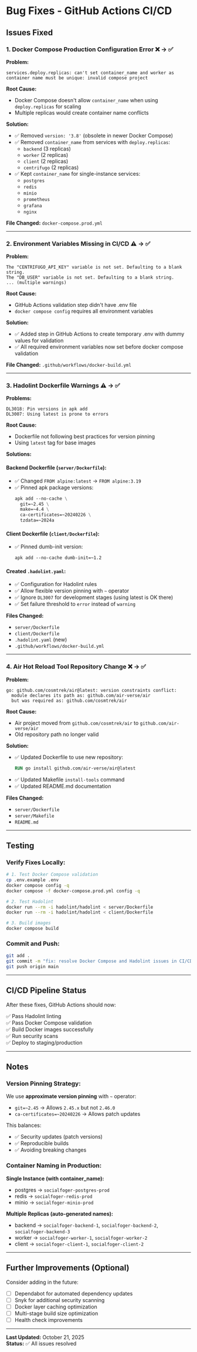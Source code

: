 # Bug Fixes - GitHub Actions CI/CD

## Issues Fixed

### 1. Docker Compose Production Configuration Error ❌ → ✅

**Problem:**

```
services.deploy.replicas: can't set container_name and worker as container name must be unique: invalid compose project
```

**Root Cause:**

- Docker Compose doesn't allow `container_name` when using `deploy.replicas` for scaling
- Multiple replicas would create container name conflicts

**Solution:**

- ✅ Removed `version: '3.8'` (obsolete in newer Docker Compose)
- ✅ Removed `container_name` from services with `deploy.replicas`:
  - `backend` (3 replicas)
  - `worker` (2 replicas)
  - `client` (2 replicas)
  - `centrifugo` (2 replicas)
- ✅ Kept `container_name` for single-instance services:
  - `postgres`
  - `redis`
  - `minio`
  - `prometheus`
  - `grafana`
  - `nginx`

**File Changed:** `docker-compose.prod.yml`

---

### 2. Environment Variables Missing in CI/CD ⚠️ → ✅

**Problem:**

```
The "CENTRIFUGO_API_KEY" variable is not set. Defaulting to a blank string.
The "DB_USER" variable is not set. Defaulting to a blank string.
... (multiple warnings)
```

**Root Cause:**

- GitHub Actions validation step didn't have .env file
- `docker compose config` requires all environment variables

**Solution:**

- ✅ Added step in GitHub Actions to create temporary .env with dummy values for validation
- ✅ All required environment variables now set before docker compose validation

**File Changed:** `.github/workflows/docker-build.yml`

---

### 3. Hadolint Dockerfile Warnings ⚠️ → ✅

**Problems:**

```
DL3018: Pin versions in apk add
DL3007: Using latest is prone to errors
```

**Root Cause:**

- Dockerfile not following best practices for version pinning
- Using `latest` tag for base images

**Solutions:**

#### Backend Dockerfile (`server/Dockerfile`):

- ✅ Changed `FROM alpine:latest` → `FROM alpine:3.19`
- ✅ Pinned apk package versions:
  ```dockerfile
  apk add --no-cache \
    git=~2.45 \
    make=~4.4 \
    ca-certificates=~20240226 \
    tzdata=~2024a
  ```

#### Client Dockerfile (`client/Dockerfile`):

- ✅ Pinned dumb-init version:
  ```dockerfile
  apk add --no-cache dumb-init=~1.2
  ```

#### Created `.hadolint.yaml`:

- ✅ Configuration for Hadolint rules
- ✅ Allow flexible version pinning with `~` operator
- ✅ Ignore `DL3007` for development stages (using latest is OK there)
- ✅ Set failure threshold to `error` instead of `warning`

**Files Changed:**

- `server/Dockerfile`
- `client/Dockerfile`
- `.hadolint.yaml` (new)
- `.github/workflows/docker-build.yml`

---

### 4. Air Hot Reload Tool Repository Change ❌ → ✅

**Problem:**

```
go: github.com/cosmtrek/air@latest: version constraints conflict:
  module declares its path as: github.com/air-verse/air
  but was required as: github.com/cosmtrek/air
```

**Root Cause:**

- Air project moved from `github.com/cosmtrek/air` to `github.com/air-verse/air`
- Old repository path no longer valid

**Solution:**

- ✅ Updated Dockerfile to use new repository:
  ```dockerfile
  RUN go install github.com/air-verse/air@latest
  ```
- ✅ Updated Makefile `install-tools` command
- ✅ Updated README.md documentation

**Files Changed:**

- `server/Dockerfile`
- `server/Makefile`
- `README.md`

---

## Testing

### Verify Fixes Locally:

```bash
# 1. Test Docker Compose validation
cp .env.example .env
docker compose config -q
docker compose -f docker-compose.prod.yml config -q

# 2. Test Hadolint
docker run --rm -i hadolint/hadolint < server/Dockerfile
docker run --rm -i hadolint/hadolint < client/Dockerfile

# 3. Build images
docker compose build
```

### Commit and Push:

```bash
git add .
git commit -m "fix: resolve Docker Compose and Hadolint issues in CI/CD"
git push origin main
```

---

## CI/CD Pipeline Status

After these fixes, GitHub Actions should now:

✅ Pass Hadolint linting  
✅ Pass Docker Compose validation  
✅ Build Docker images successfully  
✅ Run security scans  
✅ Deploy to staging/production

---

## Notes

### Version Pinning Strategy:

We use **approximate version pinning** with `~` operator:

- `git=~2.45` → Allows `2.45.x` but not `2.46.0`
- `ca-certificates=~20240226` → Allows patch updates

This balances:

- ✅ Security updates (patch versions)
- ✅ Reproducible builds
- ✅ Avoiding breaking changes

### Container Naming in Production:

**Single Instance (with container_name):**

- postgres → `socialfoger-postgres-prod`
- redis → `socialfoger-redis-prod`
- minio → `socialfoger-minio-prod`

**Multiple Replicas (auto-generated names):**

- backend → `socialfoger-backend-1`, `socialfoger-backend-2`, `socialfoger-backend-3`
- worker → `socialfoger-worker-1`, `socialfoger-worker-2`
- client → `socialfoger-client-1`, `socialfoger-client-2`

---

## Further Improvements (Optional)

Consider adding in the future:

- [ ] Dependabot for automated dependency updates
- [ ] Snyk for additional security scanning
- [ ] Docker layer caching optimization
- [ ] Multi-stage build size optimization
- [ ] Health check improvements

---

**Last Updated:** October 21, 2025  
**Status:** ✅ All issues resolved
